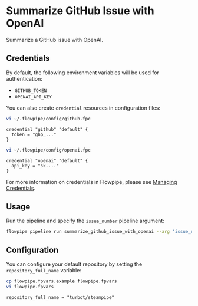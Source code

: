 # Summarize GitHub Issue with OpenAI

Summarize a GitHub issue with OpenAI.

## Credentials

By default, the following environment variables will be used for authentication:

- `GITHUB_TOKEN`
- `OPENAI_API_KEY`

You can also create `credential` resources in configuration files:

```sh
vi ~/.flowpipe/config/github.fpc
```

```hcl
credential "github" "default" {
  token = "ghp_..."
}
```

```sh
vi ~/.flowpipe/config/openai.fpc
```

```hcl
credential "openai" "default" {
  api_key = "sk-..."
}
```

For more information on credentials in Flowpipe, please see [Managing Credentials](https://flowpipe.io/docs/run/credentials).

## Usage

Run the pipeline and specify the `issue_number` pipeline argument:

```sh
flowpipe pipeline run summarize_github_issue_with_openai --arg 'issue_number=3997'
```

## Configuration

You can configure your default repository by setting the `repository_full_name` variable:

```sh
cp flowpipe.fpvars.example flowpipe.fpvars
vi flowpipe.fpvars
```

```hcl
repository_full_name = "turbot/steampipe"
```
